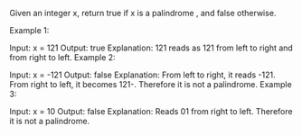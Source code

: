 Given an integer x, return true if x is a palindrome , and false otherwise.

Example 1:

Input: x = 121 Output: true Explanation: 121 reads as 121 from left to right and from right to left. Example 2:

Input: x = -121 Output: false Explanation: From left to right, it reads -121. From right to left, it becomes 121-. Therefore it is not a palindrome. Example 3:

Input: x = 10 Output: false Explanation: Reads 01 from right to left. Therefore it is not a palindrome.
